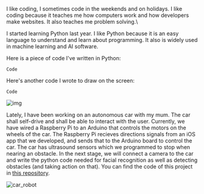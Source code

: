 I like coding, I sometimes code in the weekends and on holidays. I like coding because it teaches me how computers work and how developers make websites. It also teaches me problem solving.\\

I started learning Python last year. I like Python because it is an easy language to understand and learn about programming. It also is widely used in machine learning and AI software.

Here is a piece of code I've written in Python:

```
Code
```


Here's another code I wrote to draw on the screen:

```
Code
```

![img](https://placehold.co/600x400)

Lately, I have been working on an autonomous car with my mum. The car shall self-drive and shall be able to interact with the user. Currently, we have wired a Raspberry Pi to an Arduino that controls the motors on the wheels of the car. The Raspberry Pi recieves directions signals from an iOS app that we developed, and sends that to the Arduino board to control the car. The car has ultrasound sensors which we programmed to stop when nearing an obstacle. In the next stage, we will connect a camera to the car and write the python code needed for facial recognition as well as detecting obstacles (and taking action on that). You can find the code of this project in [this repository](https://github.com/HebaNAS/Yezoo).

![car_robot](./assets/img/car-robot.png)
